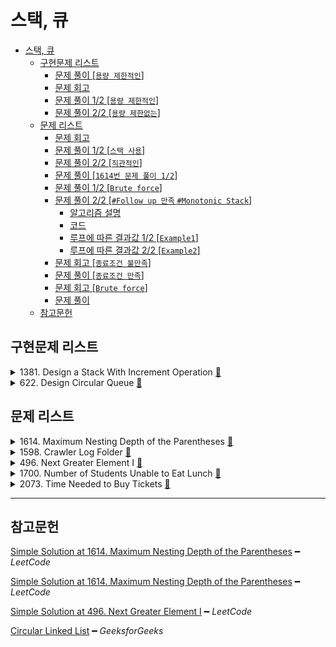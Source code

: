 # 스택, 큐

- [스택, 큐](#스택-큐)
  - [구현문제 리스트](#구현문제-리스트)
    - [문제 풀이 [`용량 제한적인`]](#문제-풀이-용량-제한적인)
    - [문제 회고](#문제-회고)
    - [문제 풀이 1/2 [`용량 제한적인`]](#문제-풀이-12-용량-제한적인)
    - [문제 풀이 2/2 [`용량 제한없는`]](#문제-풀이-22-용량-제한없는)
  - [문제 리스트](#문제-리스트)
    - [문제 회고](#문제-회고-1)
    - [문제 풀이 1/2 [`스택 사용`]](#문제-풀이-12-스택-사용)
    - [문제 풀이 2/2 [`직관적인`]](#문제-풀이-22-직관적인)
    - [문제 풀이 [`1614번 문제 풀이 1/2`]](#문제-풀이-1614번-문제-풀이-12)
    - [문제 풀이 1/2 [`Brute force`]](#문제-풀이-12-brute-force)
    - [문제 풀이 2/2 [`#Follow up 만족` `#Monotonic Stack`]](#문제-풀이-22-follow-up-만족-monotonic-stack)
      - [알고리즘 설명](#알고리즘-설명)
      - [코드](#코드)
      - [루프에 따른 결과값 1/2 [`Example1`]](#루프에-따른-결과값-12-example1)
      - [루프에 따른 결과값 2/2 [`Example2`]](#루프에-따른-결과값-22-example2)
    - [문제 회고 [`종료조건 불만족`]](#문제-회고-종료조건-불만족)
    - [문제 풀이 [`종료조건 만족`]](#문제-풀이-종료조건-만족)
    - [문제 회고 [`Brute force`]](#문제-회고-brute-force)
    - [문제 풀이](#문제-풀이)
  - [참고문헌](#참고문헌)

## 구현문제 리스트

<details>
<summary>1381. Design a Stack With Increment Operation
  <a href="https://leetcode.com/problems/design-a-stack-with-increment-operation/">👊</a>
</summary>

### 문제 풀이 [`용량 제한적인`]

<table>
  <tr>
    <th colspan="2">빅오</th>
  </tr>
  <tr>
    <td colspan="2">
<p>

|       | `push` | `pop`  | `increment` |
| :---: | :----: | :----: | :---------: |
| time  | `O(1)` | `O(1)` |   `O(n)`    |
| space | `O(1)` | `O(1)` |   `O(1)`    |
</p>
    </td>
  </tr>
  <tr>
    <th colspan="2">코드</th>
  </tr>
  <tr>
    <td>
<p>

```js
/**
 * @param {number} maxSize
 */
var CustomStack = function(maxSize) {
  this.list = [];
  this.maxSize = maxSize;
  this.size = 0;
};
```
</p>
    </td>
    <td>
<p>

```js
//+++ Private function
CustomStack.prototype._isFull = function(x) {
  return this.size === this.maxSize;
}

CustomStack.prototype._isEmpty = function(x) {
  return !this.size;
}
```
</p>
    </td>
  </tr>
  <tr>
    <td>
<p>

```js
/** 
 * @param {number} x
 * @return {void}
 */
CustomStack.prototype.push = function(x) {
  if(this._isFull())
    return -1;
  
  this.size += 1;
  return this.list.push(x);
};
```
</p>
    </td>
    <td>
<p>

```js
/**
 * @return {number}
 */
CustomStack.prototype.pop = function() {
  if(this._isEmpty())
    return -1;
  
  this.size -= 1;
  return this.list.pop();
};
```
</p>
    </td>
  </tr>
  <tr>
    <td colspan="2">
<p>

```js
/** 
 * @param {number} k 
 * @param {number} val
 * @return {void}
 */
CustomStack.prototype.increment = function(k, val) {
  if(this._isEmpty())
    return -1;
  
  const loopCnt = this.size < k ? this.size : k;
  
  for(let i = 0; i < loopCnt; i++)
    this.list[i] += val;    
};
```
</p>
    </td>
  </tr>
</table>
</details>

<details>
<summary>622. Design Circular Queue
  <a href="https://leetcode.com/problems/design-circular-queue/">👊</a>
</summary>

### 문제 회고

원형 큐 문제지만, 구현을 단순 큐 처럼해도 제출이 완료되었다.

때문에 용량 제한이 없고, 연결리스트를 사용한 실질적인 원형 큐를 
`문제 풀이 2/2 `에 구현하였다.

### 문제 풀이 1/2 [`용량 제한적인`]

<table>
  <tr>
    <th colspan="2">빅오</th>
  </tr>
  <tr>
    <td colspan="2">
<p>

|       | `enQueue` | `deQueue` | `Front` | `Rear` | `isEmpty` | `isFull` |
| ----- | --------- | --------- | ------- | ------ | --------- | -------- |
| time  | `O(1)`    | `O(1)`    | `O(1)`  | `O(1)` | `O(1)`    | `O(1)`   |
| space | `O(1)`    | `O(1)`    | `O(1)`  | `O(1)` | `O(1)`    | `O(1)`   |
</p>
    </td>
  </tr>
  <tr>
    <th colspan="2">코드</th>
  </tr>
  <tr>
    <td colspan="2">
<p>

```js
/**
 * @param {number} k
 */
var MyCircularQueue = function(k) {
  this.queue = [];
  this.size = k;
};
```
</p>
    </td>    
  </tr>
  <tr>
    <td>
<p>

```js
/** 
 * @param {number} value
 * @return {boolean}
 */
MyCircularQueue.prototype.enQueue = function(value) {
  if(this.isFull())
    return false;
  
  this.queue.push(value);  
  return true;
};
```
</p>
    </td>
    <td>
<p>

```js
/**
 * @return {boolean}
 */
MyCircularQueue.prototype.deQueue = function() {
  if(this.isEmpty())
    return false;
  
  this.queue.shift();  
  return true;
};
```
</p>
    </td>
  </tr>
  <tr>
    <td>
<p>

```js
/**
 * @return {number}
 */
MyCircularQueue.prototype.Front = function() {
  if(this.isEmpty())
    return -1;
  
  return this.queue[0];
};
```
</p>
    </td>
    <td>
<p>

```js
/**
 * @return {number}
 */
MyCircularQueue.prototype.Rear = function() {
  if(this.isEmpty())
    return -1;
  
  return this.queue.at(-1);
};
```
</p>
    </td>
  </tr>
  <tr>
    <td>
<p>

```js
/**
 * @return {boolean}
 */
MyCircularQueue.prototype.isEmpty = function() {
  return !this.queue.length;
};
```
</p>
    </td>
    <td>
<p>

```js
/**
 * @return {boolean}
 */
MyCircularQueue.prototype.isFull = function() {
  return this.queue.length === this.size;
};

```
</p>
    </td>
  </tr>
</table>

### 문제 풀이 2/2 [`용량 제한없는`]

- 본 PR의 src폴더에서 코드를 확인할 수 있다.

</details>

## 문제 리스트

<details>
<summary>1614. Maximum Nesting Depth of the Parentheses
  <a href="https://leetcode.com/problems/maximum-nesting-depth-of-the-parentheses/">👊</a>
</summary>

### 문제 회고

조건이 다음과 같을 때, 

    Input:    "(1+(2*3)+((8)/4))+1"
    Ouput:    3

처음 접근 방식은 

<dl><dt>

문자열의 마지막 left bracket 이전의 bracket들의 dept를 계산하면된다고 생각했다.
</dt><dl>


즉, bracket들만 있다고 가정하면,

    ( ( ) ( ( max depth space ) ) )

마지막 left bracket 이전들은 다음과 같다.

    ( ( ) ( ( 
    
여기서 VPS를 제외하면, `Output: 3`이 나온다.

하지만, 다음과 같은 테스트케이스가 있었다.

    Input:    "8*((1*(5+6))*(8/6))"
    brackets: ( ( ( max depth space ) ) ( ) )
    Ouput:    3

즉, 마지막 left bracket 이전에 max depth가 존재한 케이스였다.

다음은 리트코드 풀이를 참고하였다.
필자가 실패한 접근 방법들은 `문제 풀이 1/2`에 가장 가까웠다.

### 문제 풀이 1/2 [`스택 사용`]

```js
/**
 * @param {string} s
 * @return {number}
 * time:    O(n)
 * space:   O(n)
 */
var maxDepth = function(s) {  
  let stack = [];
  let max = 0;
  
  for(let letter of s){
    if(letter === '(')
      stack.push(letter)

    else if(letter === ')')
      stack.pop();
        
    max = Math.max(stack.length, max);
  }
  
  return max;
};
```

### 문제 풀이 2/2 [`직관적인`]

```js
/**
 * @param {string} s
 * @return {number}
 * time:    O(n)
 * space:   O(1)
 */
var maxDepth = function(s) {  
  let max = 0;
  let count = 0;    // +++ brackets count
  
  for(let i = 0; i < s.length; i++){
    if(s[i] === '('){
      count++;
      max = Math.max(max, count);
    }
    
    if(s[i] === ')')
      count--;        
  }
  
  return max;  
};
```

</details>

<details>
<summary>1598. Crawler Log Folder
  <a href="https://leetcode.com/problems/crawler-log-folder/">👊</a>
</summary>

### 문제 풀이 [`1614번 문제 풀이 1/2`]

```js
/**
 * @param {string[]} logs
 * @return {number}
 * time:    O(n)
 * space:   O(n)
 */
var minOperations = function(logs) {
  const stack = [];  
  
  for(let log of logs){
    
    if(log === './')
      continue;
    
    if(log === '../'){
      if(stack.length) 
        stack.pop();                
      
      continue;  
    }      
    
    stack.push(log);    
  }
  
  return stack.length;
};
```
</details>

<details>
<summary>496. Next Greater Element I
  <a href="https://leetcode.com/problems/next-greater-element-i/">👊</a>
</summary>

### 문제 풀이 1/2 [`Brute force`]

```js
/**
 * @param {number[]} nums1
 * @param {number[]} nums2
 * @return {number[]}
 
 * time:    O(ab)
            → for           O(a)
            →   indexOf()     O(b)
            →   findNext..    O(b)

 * space:   O(a)              
 */
var nextGreaterElement = function(nums1, nums2) {  
  const findNextGreaterElement = (curIdx, curNum) => { 
    if(nums2.length === curIdx + 1)
      return -1;          
      
    for(let i = curIdx + 1; i < nums2.length; i++){
      if(nums2[i] > curNum)
        return nums2[i];      
    }            
    
    return -1;
  };
  
  const result = [];
  
  for(let num of nums1){
    const idx = nums2.indexOf(num);       
    
    result.push(findNextGreaterElement(idx, num));
  }    
  
  return result;
};
```

### 문제 풀이 2/2 [`#Follow up 만족` `#Monotonic Stack`]

다음과 같은 추가조건이 주어졌다.

<dl><dt>
Could you find an O(nums1.length + nums2.length) solution?
</dl></dt> 

- 풀이법은 리트코드 풀이를 참조하였다.

- 제출함수를 위해 스택을 간단히 구현했지만, `1381번: 스택 구현`과 유사해 생략하였다.

#### 알고리즘 설명

`Monotonic Stack`은 스택의 요소들이 오름차순 또는 내림차순을 유지해야한다.

    오름차순을 유지해야하는 경우

    [5, 19, 20]에 10을 넣는다고 했을때,
    19, 20을 제거하고 10을 넣는다.

    [5, 10]

    이렇듯, 스택에 push되는 값 이상의 수를 모두 제거하는 특징을 이용한다.

#### 코드

```js
/**
 * @param {number[]} nums1
 * @param {number[]} nums2
 * @return {number[]}
 
 * time:    O(a + b)
            → for                 O(b)
            →   while               O(1)
            →     stack.isEmpty()     O(1)
            →     stack.peek()        O(1)
            →     stack.pop()         O(1)
            →     map.set             O(1)
            
            → for                 O(a)
            →   map.has             O(1)
            →   map.get             O(1)
            
 * space:   O(a + b)              
            → result              O(a)
            → map                 O(b)
            → stack               O(b)
 */
var nextGreaterElement = function(nums1, nums2) {
  const result = [];
  
  /*
    key:    num2 
    value:  num2's next greater element
  */
  const map = new Map();

  // descend order monotonic stack
  const stack = new Stack();
  
  for(const num of nums2){
    while(!stack.isEmpty()
         &&stack.peek() < num)
      map.set(stack.pop(), num);
    
    stack.push(num);
    console.log(stack, map);
  }
  
  for(let i = 0; i < nums1.length; i++)
    result[i] = map.has(nums1[i]) ? map.get(nums1[i]) : -1;
    
  return result;
};
```

#### 루프에 따른 결과값 1/2 [`Example1`]

    Input:    [4,1,2]
              [1,3,4,2]

    Output:   [-1,3,-1]

    Stack { stack: [ 1 ], size: 1 }     Map(0) {}
    Stack { stack: [ 3 ], size: 1 }     Map(1) { 1 => 3 }
    Stack { stack: [ 4 ], size: 1 }     Map(2) { 1 => 3, 3 => 4 }
    Stack { stack: [ 4, 2 ], size: 2 }  Map(2) { 1 => 3, 3 => 4 }

#### 루프에 따른 결과값 2/2 [`Example2`]

    Input:    [1,3,5,2,4]
              [6,5,4,3,2,1,7]

    Output:   [7,7,7,7,7]

    Stack { stack: [ 6 ], size: 1 }                 Map(0) {}
    Stack { stack: [ 6, 5 ], size: 2 }              Map(0) {}
    Stack { stack: [ 6, 5, 4 ], size: 3 }           Map(0) {}
    Stack { stack: [ 6, 5, 4, 3 ], size: 4 }        Map(0) {}
    Stack { stack: [ 6, 5, 4, 3, 2 ], size: 5 }     Map(0) {}
    Stack { stack: [ 6, 5, 4, 3, 2, 1 ], size: 6 }  Map(0) {}
    Stack { stack: [ 7 ], size: 1 }                 Map(6) { 1 => 7, 2 => 7, 3 => 7, 4 => 7, 5 => 7, 6 => 7 }

</details>

<details>
<summary>1700. Number of Students Unable to Eat Lunch
  <a href="https://leetcode.com/problems/number-of-students-unable-to-eat-lunch/">👊</a>
</summary>

### 문제 회고 [`종료조건 불만족`]

Input으로 주어진 `students` 배열은 다음과 같은 특징을 보여

- `Front` 만 확인하고,
- 적합하지 않을 시 `Front`를 `Rear` 로 보낸다.

연결리스트로 구현한 원형큐 자료구조로 변형해야겠다 생각했다.

> 구현코드는 `622번`문제의 `문제 풀이 2/2`로 확인할 수 있다.
  원형큐 객체 생성시 인자를 받는 부분만 추가했다.

```js
var MyCircularQueue = function(iterator) {
  this.head = null;
  this.size = 0;
  
  if(iterator){
    iterator.forEach(each => this.enQueue(each));
  }      
};
...

/**
 * @param {number[]} students
 * @param {number[]} sandwiches
 * @return {number}

 * time:    O(b)
 * space:   O(a)
 */
var countStudents = function(students, sandwiches) {  
  let stuQueue = new MyCircularQueue(students);    
  
  let stuCur = stuQueue.head;
                   
  while(sandwiches.length){    
    
    if(stuCur.value ^ sandwiches[0])
      stuCur = stuCur.next; 
    else{      
      stuQueue.deQueue();
      sandwiches.shift();
    }    
  }
  
  return stuCur.size;
};
```

루프에 대한 결과값은 다음과 같다. 

    Input [1, 1, 1, 0, 0, 1]  [1, 0, 0, 0, 1, 1]    

    take  1 → 1 → 0 → 0 → 1   [0, 0, 0, 1, 1]
    leave 1 → 0 → 0 → 1 → 1   [0, 0, 0, 1, 1]
    leave 0 → 0 → 1 → 1 → 1   [0, 0, 0, 1, 1]
    take  0 → 1 → 1 → 1       [0, 0, 1, 1]
    take  1 → 1 → 1           [0, 1, 1]          
    take  1 → 1 → 1           [0, 1, 1]          // +++ inifinite loop!
    ...

주석에서 볼 수 있듯이 종료조건을 위해 연결리스트를 Set으로 변형해야한다.

이 작업이 시간복잡도를 더 잡아먹을 수 있겠다 판단하여, 원형큐가 아닌 기존 배열을 다시 유지하였다.

### 문제 풀이 [`종료조건 만족`]

```js
/**
 * @param {number[]} students
 * @param {number[]} sandwiches
 * @return {number}

 * time:    O(b)
 * space:   O(ab)
            → O(a)마다 O(b) 갱신
 */
var countStudents = function(students, sandwiches) {    
  
  while(sandwiches.length){
    // +++ Exception
    const sandwiche = sandwiches[0];    
    
    const notWantSandwiche = sandwiche !== students[0] 
                            && new Set(students).size === 1;
    
    if(notWantSandwiche)
      return students.length;
    
    // +++ Start
    const student = students.shift();        
    
    if(student ^ sandwiche)
      students.push(student);
    else
      sandwiches.shift();
  }
  
  return students.length;
};
```

</details>

<details>
<summary>2073. Time Needed to Buy Tickets
  <a href="https://leetcode.com/problems/time-needed-to-buy-tickets/">👊</a>
</summary>

### 문제 회고 [`Brute force`]

처음 접근방법으로, 

`k 횟수`당 `ticekts 배열`을 순회하여, `ticket 차감`당 `time 증가`로 계산했다.

ticket의 단위가 큰 테스트 케이스를 해결하지 못했다.

```js
/**
 * @param {number[]} tickets
 * @param {number} k
 * @return {number}
 
 * a as tickets
 * b as k 
 * time:    O(ab)
 * space:   O(1)
 */
var timeRequiredToBuy = function(tickets, k) {  
  let time = 0;
  
  while(tickets[k]){    
    for(let i = 0; i < tickets.length; i++){
      const ticket = tickets[i];
            
      if(ticket){
        tickets[i] = ticket - 1;
        time += 1;
      }else
        continue;
    }
  }    
    
  return time;
};

```

### 문제 풀이
</details>

<hr/>

## 참고문헌

[Simple Solution at 1614. Maximum Nesting Depth of the Parentheses](https://leetcode.com/problems/maximum-nesting-depth-of-the-parentheses/discuss/891829/javascript-O(n)-O(1)) ━ *LeetCode*

[Simple Solution at 1614. Maximum Nesting Depth of the Parentheses](https://leetcode.com/problems/maximum-nesting-depth-of-the-parentheses/discuss/1707692/JavaScript-Stack-or-O(n)-Time-or-O(1)-Space) ━ *LeetCode*

[Simple Solution at 496. Next Greater Element I](calendar.google.com/calendar/u/0/r/month/2022/1/1) ━ *LeetCode*

[Circular Linked List]([calendar.google.com/calendar/u/0/r/month/2022/1/1](https://www.geeksforgeeks.org/circular-linked-list/)) ━ *GeeksforGeeks*